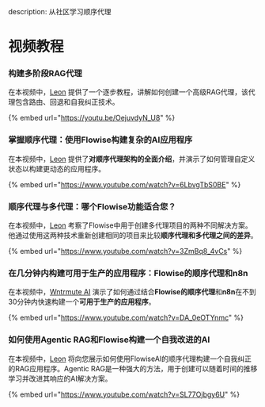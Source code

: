 description: 从社区学习顺序代理

# 视频教程

### 构建多阶段RAG代理

在本视频中，[Leon](https://youtube.com/@leonvanzyl) 提供了一个逐步教程，讲解如何创建一个高级RAG代理，该代理包含路由、回退和自我纠正技术。

{% embed url="https://youtu.be/OejuvdyN_U8" %}

### 掌握顺序代理：使用Flowise构建复杂的AI应用程序

在本视频中，[Leon](https://youtube.com/@leonvanzyl) 提供了**对顺序代理架构的全面介绍**，并演示了如何管理自定义状态以构建更动态的应用程序。

{% embed url="https://www.youtube.com/watch?v=6LbvgTbS0BE" %}

### 顺序代理与多代理：哪个Flowise功能适合您？

在本视频中，[Leon](https://youtube.com/@leonvanzyl) 考察了Flowise中用于创建多代理项目的两种不同解决方案。他通过使用这两种技术重新创建相同的项目来比较**顺序代理和多代理之间的差异**。

{% embed url="https://www.youtube.com/watch?v=3ZmBq8_4vCs" %}

### 在几分钟内构建可用于生产的应用程序：Flowise的顺序代理和n8n

在本视频中，[Wntrmute AI](https://www.youtube.com/@WntrmuteAI) 演示了如何通过结合**Flowise的顺序代理**和**n8n**在不到30分钟内快速构建一个**可用于生产的应用程序**。

{% embed url="https://www.youtube.com/watch?v=DA_0eOTYnmc" %}

### 如何使用Agentic RAG和Flowise构建一个自我改进的AI

在本视频中，[Leon](https://youtube.com/@leonvanzyl) 将向您展示如何使用FlowiseAI的顺序代理构建一个自我纠正的RAG应用程序。Agentic RAG是一种强大的方法，用于创建可以随着时间的推移学习并改进其响应的AI解决方案。

{% embed url="https://www.youtube.com/watch?v=SL77Ojbgy6U" %}
